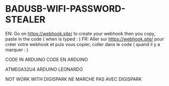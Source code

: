# BADUSB-WIFI-PASSWORD-STEALER
EN: Go on https://webhook.site/ to create your webhook then you copy, paste in the code ( when is typed : <put your webhooks here> )
FR: Aller sur https://webhook.site/ pour créer votre webhook et puis vous copier, coller dans le code ( quand il y a marquer : <put webhooks here> )

CODE IN ARDUINO
CODE EN ARDUINO

ATMEGA32U4
ARDUINO LEONARDO

NOT WORK WITH DIGISPARK
NE MARCHE PAS AVEC DIGISPARK
